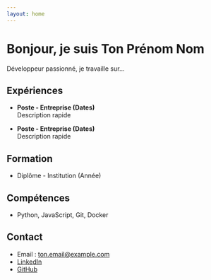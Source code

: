 ```yaml
---
layout: home
---
```


# Bonjour, je suis Ton Prénom Nom

Développeur passionné, je travaille sur…

## Expériences

- **Poste - Entreprise (Dates)**  
  Description rapide

- **Poste - Entreprise (Dates)**  
  Description rapide

## Formation

- Diplôme - Institution (Année)

## Compétences

- Python, JavaScript, Git, Docker

## Contact

- Email : [ton.email@example.com](mailto:ton.email@example.com)  
- [LinkedIn](https://linkedin.com/in/tonprofil)  
- [GitHub](https://github.com/tonPseudo)
